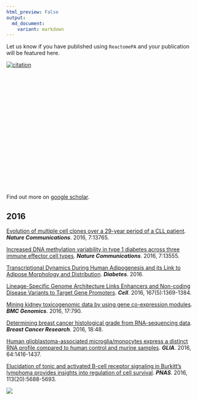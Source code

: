 ```yaml
---
html_preview: False
output:
  md_document:
    variant: markdown
---
```


<!-- AddToAny BEGIN -->
<div class="a2a_kit a2a_kit_size_32 a2a_default_style">

<a class="a2a_dd" href="//www.addtoany.com/share"></a>
<a class="a2a_button_facebook"></a> <a class="a2a_button_twitter"></a>
<a class="a2a_button_google_plus"></a>
<a class="a2a_button_pinterest"></a> <a class="a2a_button_reddit"></a>
<a class="a2a_button_sina_weibo"></a> <a class="a2a_button_wechat"></a>
<a class="a2a_button_douban"></a>

</div>

<script async src="//static.addtoany.com/menu/page.js"></script>
<!-- AddToAny END -->
<link rel="stylesheet" href="https://guangchuangyu.github.io/css/font-awesome.min.css">
<link rel="stylesheet" href="https://guangchuangyu.github.io/css/academicons.min.css">

Let us know if you have published using `ReactomePA` and your
publication will be featured here.

[![citation](https://img.shields.io/badge/cited%20by-20-blue.svg?style=flat)](https://scholar.google.com.hk/scholar?oi=bibs&hl=en&cites=3311691878690959578)

<link rel='stylesheet' href=https://guangchuangyu.github.io/resume/css/morris.css>
<script src='https://guangchuangyu.github.io/resume/css/jquery.min.js' type='text/javascript'></script>
<script src='https://guangchuangyu.github.io/resume/css/raphael-min.js' type='text/javascript'></script>
<script src='https://guangchuangyu.github.io/resume/css/morris-0.4.2.min.js' type='text/javascript'></script>
<style>
  .rChart {
    display: block;
    margin-left: auto; 
    margin-right: auto;
    width: 800px;
    height: 300px;
  }  
  </style>
<div id="chart90ff382bf49b" class="rChart morris">

</div>

<script type='text/javascript'>
    var chartParams = {
 "element": "chart90ff382bf49b",
"width":            800,
"height":            400,
"xkey": "year",
"ykeys": [
 "cites" 
],
"data": [
 {
 "year": 2015,
"cites":              1,
"pubid": "8d8msizDQcsC" 
},
{
 "year": 2016,
"cites":             15,
"pubid": "8d8msizDQcsC" 
},
{
 "year": 2017,
"cites":              4,
"pubid": "8d8msizDQcsC" 
} 
],
"id": "chart90ff382bf49b",
"labels": "cites" 
},
      chartType = "Bar"
    new Morris[chartType](chartParams)
</script>
Find out more on [<i class="ai ai-google-scholar"></i> google
scholar](https://scholar.google.com/scholar?oi=bibs&hl=en&cites=3311691878690959578).

2016
----

[Evolution of multiple cell clones over a 29-year period of a CLL
patient](http://dx.doi.org/10.1038/ncomms13765). ***Nature
Communications***. 2016, 7:13765.

[Increased DNA methylation variability in type 1 diabetes across three
immune effector cell types](http://www.nature.com/articles/ncomms13555).
***Nature Communications***. 2016, 7:13555.

[Transcriptional Dynamics During Human Adipogenesis and its Link to
Adipose Morphology and
Distribution](http://dx.doi.org/10.2337/db16-0631). ***Diabetes***.
2016.

[Lineage-Specific Genome Architecture Links Enhancers and Non-coding
Disease Variants to Target Gene
Promoters](http://www.sciencedirect.com/science/article/pii/S0092867416313228).
***Cell***. 2016, 167(5):1369-1384.

[Mining kidney toxicogenomic data by using gene co-expression
modules](https://bmcgenomics.biomedcentral.com/articles/10.1186/s12864-016-3143-y).
***BMC Genomics***. 2016, 17:790.

[Determining breast cancer histological grade from RNA-sequencing
data](http://dx.doi.org/10.1186/s13058-016-0710-8). ***Breast Cancer
Research***. 2016, 18:48.

[Human glioblastoma-associated microglia/monocytes express a distinct
RNA profile compared to human control and murine
samples](http://dx.doi.org/10.1002/glia.23014). ***GLIA***. 2016,
64:1416-1437.

[Elucidation of tonic and activated B-cell receptor signaling in
Burkitt’s lymphoma provides insights into regulation of cell
survival](http://dx.doi.org/10.1073/pnas.1601053113). ***PNAS***. 2016,
113(20):5688-5693.

![](https://guangchuangyu.github.io/featured_img/ReactomePA/pnas_F4.large.jpg)
